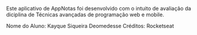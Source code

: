 Este aplicativo de AppNotas foi desenvolvido com o intuito de avaliação da diciplina de Técnicas avançadas de programação web e mobile.

Nome do Aluno: Kayque Siqueira Deomedesse 
Créditos: Rocketseat 
